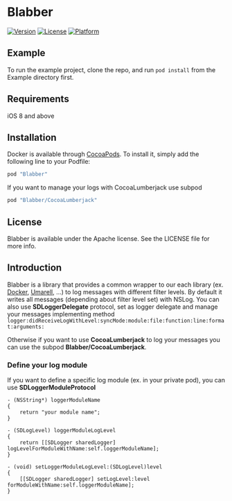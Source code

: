 # Blabber

[![Version](https://img.shields.io/cocoapods/v/Blabber.svg?style=flat)](http://cocoapods.org/pods/Blabber)
[![License](https://img.shields.io/cocoapods/l/Blabber.svg?style=flat)](http://cocoapods.org/pods/Blabber)
[![Platform](https://img.shields.io/cocoapods/p/Blabber.svg?style=flat)](http://cocoapods.org/pods/Blabber)

## Example

To run the example project, clone the repo, and run `pod install` from the Example directory first.

## Requirements
iOS 8 and above

## Installation

Docker is available through [CocoaPods](http://cocoapods.org). To install
it, simply add the following line to your Podfile:

```ruby
pod "Blabber"
```
If you want to manage your logs with CocoaLumberjack use subpod
```ruby
pod "Blabber/CocoaLumberjack"
```

## License

Blabber is available under the Apache license. See the LICENSE file for more info.

## Introduction
Blabber is a library that provides a common wrapper to our each library (ex. [Docker](https://github.com/SysdataSpA/Docker), [Umarell](https://github.com/SysdataSpA/Umarell), ...) to log messages with different filter levels.
By default it writes all messages (depending about filter level set) with NSLog.
You can also use **SDLoggerDelegate** protocol, set as logger delegate and manage your messages implementing method `logger:didReceiveLogWithLevel:syncMode:module:file:function:line:format:arguments:`

Otherwise if you want to use **CocoaLumberjack** to log your messages you can use the subpod **Blabber/CocoaLumberjack**.

### Define your log module
If you want to define a specific log module (ex. in your private pod), you can use **SDLoggerModuleProtocol**

```
- (NSString*) loggerModuleName
{
    return "your module name";
}

- (SDLogLevel) loggerModuleLogLevel
{
    return [[SDLogger sharedLogger] logLevelForModuleWithName:self.loggerModuleName];
}

- (void) setLoggerModuleLogLevel:(SDLogLevel)level
{
    [[SDLogger sharedLogger] setLogLevel:level forModuleWithName:self.loggerModuleName];
}

```



